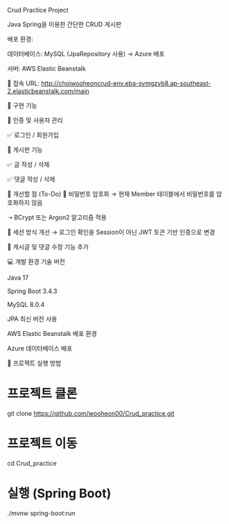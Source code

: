 Crud Practice Project

Java Spring을 이용한 간단한 CRUD 게시판

배포 환경:

데이터베이스: MySQL (JpaRepository 사용) → Azure 배포

서버: AWS Elastic Beanstalk

🔗 접속 URL: http://choiwooheoncrud-env.eba-svmgzvb8.ap-southeast-2.elasticbeanstalk.com/main


🚀 구현 기능

🔑 인증 및 사용자 관리

✅ 로그인 / 회원가입


📝 게시판 기능

✅ 글 작성 / 삭제

✅ 댓글 작성 / 삭제

🎯 개선할 점 (To-Do)
🔹 비밀번호 암호화 → 현재 Member 테이블에서 비밀번호를 암호화하지 않음

➝ BCrypt 또는 Argon2 알고리즘 적용

🔹 세션 방식 개선 → 로그인 확인을 Session이 아닌 JWT 토큰 기반 인증으로 변경

🔹 게시글 및 댓글 수정 기능 추가

💻 개발 환경
기술	버전

Java	17

Spring Boot	3.4.3

MySQL	8.0.4

JPA	최신 버전 사용

AWS Elastic Beanstalk	배포 환경

Azure	데이터베이스 배포

📌 프로젝트 실행 방법

# 프로젝트 클론
git clone https://github.com/wooheon00/Crud_practice.git

# 프로젝트 이동
cd Crud_practice

# 실행 (Spring Boot)
./mvnw spring-boot:run
